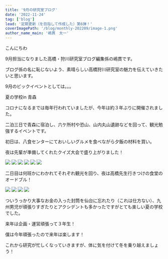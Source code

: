 ```yaml
---
title: '9月の研究室ブログ'
date: '2022-11-24'
tag: ['blog']
lead: '定期更新（を目指して作成した）第6弾！'
coverImagePath: '/blog/monthly-202209/image-1.png'
author_name_main: '嶋貫　太一'
---
```


こんにちわ

9月担当になりました高橋・狩川研究室ブログ編集係の嶋貫です。

ブログ係の名に恥じないよう、素晴らしい高橋狩川研究室の魅力を伝えていきたいと思います。

9月のビックイベントとしては。。。

夏の学校in 青森

コロナになるまでは毎年行われていましたが、今年は約３年ぶりに開催されました。

二泊三日で青森に宿泊し、六ケ所村や恐山、山内丸山遺跡などを回って、観光勉強するイベントです。

初日は、八食センターにておいしいグルメを食べながら夕飯の材料を買い。

夜は先輩が準備してくれたクイズ大会で盛り上がりました！

![](/blog/monthly-202209/image-1.png)
![](/blog/monthly-202209/image-2.png)
![](/blog/monthly-202209/image-3.png)
![](/blog/monthly-202209/image-4.png)
![](/blog/monthly-202209/image-5.png)
![](/blog/monthly-202209/image-6.png)





二日目は何班かにわかれてそれぞれ観光を回り、夜は高橋先生行きつけの食堂のオードブル！


![](/blog/monthly-202209/image-10.png)
![](/blog/monthly-202209/image-11.png)
![](/blog/monthly-202209/image-12.png)
![](/blog/monthly-202209/image-13.png)


ついうっかり大事なお金の入った封筒を仙台に忘れたり（これは仕方ない）、九州男児が頑張りすぎたりとアクシデントも多かったですがとても楽しい夏の学校でした。

来年は企画・運営頑張って３年生！

僕は今年頑張ったので来年は楽します！

これから研究が忙しくなっていきますが、体に気を付けて冬を乗り越えましょう！